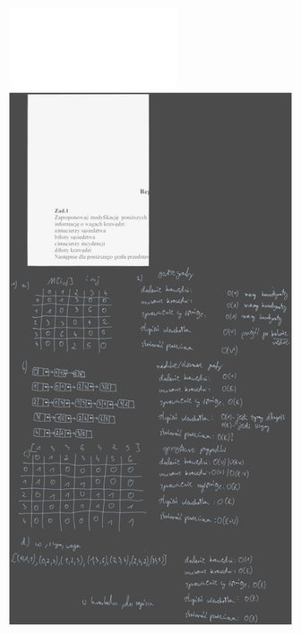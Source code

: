 ![](/Notatki/Semestr%204/Algorytmy%20i%20złożoność%20obliczeniowa/Ćwiczenia/Ćwiczenie%207/azo_cw_rep_grafu.pdf)
![](/Notatki/Semestr%204/Algorytmy%20i%20złożoność%20obliczeniowa/Ćwiczenia/Ćwiczenie%207/Drawing%202024-04-25%2008.23.59.excalidraw.svg)
